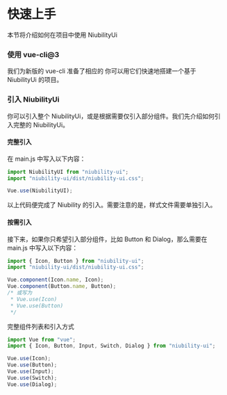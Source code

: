 # 快速上手

本节将介绍如何在项目中使用 NiubilityUi

### 使用 vue-cli@3

我们为新版的 vue-cli 准备了相应的 你可以用它们快速地搭建一个基于 NiubilityUi 的项目。

### 引入 NiubilityUi

你可以引入整个 NiubilityUi，或是根据需要仅引入部分组件。我们先介绍如何引入完整的 NiubilityUi。

#### 完整引入

在 main.js 中写入以下内容：

```javascript
import NiubilityUI from "niubility-ui";
import "niubility-ui/dist/niubility-ui.css";

Vue.use(NiubilityUI);
```

以上代码便完成了 Niubility 的引入。需要注意的是，样式文件需要单独引入。

#### 按需引入

接下来，如果你只希望引入部分组件，比如 Button 和 Dialog，那么需要在 main.js 中写入以下内容：

```javascript
import { Icon, Button } from "niubility-ui";
import "niubility-ui/dist/niubility-ui.css";

Vue.component(Icon.name, Icon);
Vue.component(Button.name, Button);
/* 或写为
 * Vue.use(Icon)
 * Vue.use(Button)
 */
```

完整组件列表和引入方式

```javascript
import Vue from "vue";
import { Icon, Button, Input, Switch, Dialog } from "niubility-ui";

Vue.use(Icon);
Vue.use(Button);
Vue.use(Input);
Vue.use(Switch);
Vue.use(Dialog);
```
